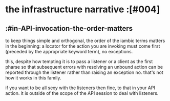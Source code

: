 # the infrastructure narrative :[#004]


## :#in-API-invocation-the-order-matters

to keep things simple and orthogonal, the order of the iambic terms matters
in the beginning: a locator for the action you are invoking must come first
(preceded by the appropriate keyword term), no exceptions.

this, despite how tempting it is to pass a listener or a client as the first
pharse so that subsequent errors with resolving an unbound action can be
reported through the listener rather than raising an exception no. that's not
how it works in this family.

if you want to be all sexy with the listeners then fine, to that in your API
action. it is outside of the scope of the API session to deal with listeners.
